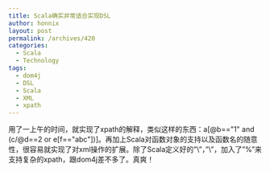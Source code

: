 ```yaml
---
title: Scala确实非常适合实现DSL
author: honnix
layout: post
permalink: /archives/420
categories:
  - Scala
  - Technology
tags:
  - dom4j
  - DSL
  - Scala
  - XML
  - xpath
---
```

用了一上午的时间，就实现了xpath的解释，类似这样的东西：a[@b=="1" and (c/@d==2 or e[f=="abc"])]。再加上Scala对函数对象的支持以及函数名的随意性，很容易就实现了对xml操作的扩展。除了Scala定义好的”\”，”\\”，加入了”\%”来支持复杂的xpath，跟dom4j差不多了。真爽！